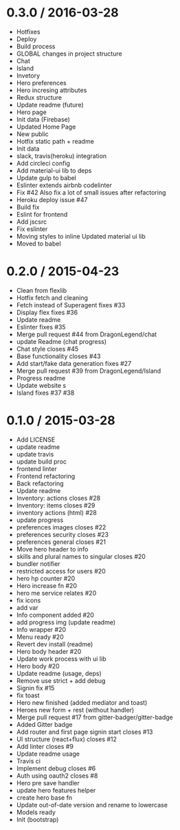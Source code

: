 
0.3.0 / 2016-03-28
==================

  * Hotfixes
  * Deploy
  * Build process
  * GLOBAL changes in project structure
  * Chat
  * Island
  * Invetory
  * Hero preferences
  * Hero incresing attributes
  * Redux structure
  * Update readme (future)
  * Hero page
  * Init data (Firebase)
  * Updated Home Page
  * New public
  * Hotfix static path + readme
  * Init data
  * slack, travis(heroku) integration
  * Add circleci config
  * Add material-ui lib to deps
  * Update gulp to babel
  * Eslinter extends airbnb codelinter
  * Fix #42 Also fix a lot of small issues after refactoring
  * Heroku deploy issue #47
  * Build fix
  * Eslint for frontend
  * Add jscsrc
  * Fix eslinter
  * Moving styles to inline Updated material ui lib
  * Moved to babel

0.2.0 / 2015-04-23
==================

  * Clean from flexlib
  * Hotfix fetch and cleaning
  * Fetch instead of Superagent fixes #33
  * Display flex fixes #36
  * Update readme
  * Eslinter fixes #35
  * Merge pull request #44 from DragonLegend/chat
  * update Readme (chat progress)
  * Chat style closes #45
  * Base functionality closes #43
  * Add start/fake data generation fixes #27
  * Merge pull request #39 from DragonLegend/Island
  * Progress readme
  * Update website s
  * Island fixes #37 #38

0.1.0 / 2015-03-28
==================

  * Add LICENSE
  * update readme
  * update travis
  * update build proc
  * frontend linter
  * Frontend refactoring
  * Back refactoring
  * Update readme
  * Inventory: actions closes #28
  * Inventory: items closes #29
  * inventory actions (html) #28
  * update progress
  * preferences images closes #22
  * preferences security closes #23
  * preferences general closes #21
  * Move hero header to info
  * skills and plural names to singular closes #20
  * bundler notifier
  * restricted access for users #20
  * hero hp counter #20
  * Hero increase fn #20
  * hero me service relates #20
  * fix icons
  * add var
  * Info component added #20
  * add progress img (update readme)
  * Info wrapper #20
  * Menu ready #20
  * Revert dev install (readme)
  * Hero body header #20
  * Update work process with ui lib
  * Hero body #20
  * Update readme (usage, deps)
  * Remove use strict + add debug
  * Signin fix #15
  * fix toast
  * Hero new finished (added mediator and toast)
  * Heroes new form + rest (without handler)
  * Merge pull request #17 from gitter-badger/gitter-badge
  * Added Gitter badge
  * Add router and first page signin start closes #13
  * UI structure (react+flux) closes #12
  * Add linter closes #9
  * Update readme usage
  * Travis ci
  * Implement debug closes #6
  * Auth using oauth2 closes #8
  * Hero pre save handler
  * update hero features helper
  * create hero base fn
  * Update out-of-date version and rename to lowercase
  * Models ready
  * Init (bootstrap)
